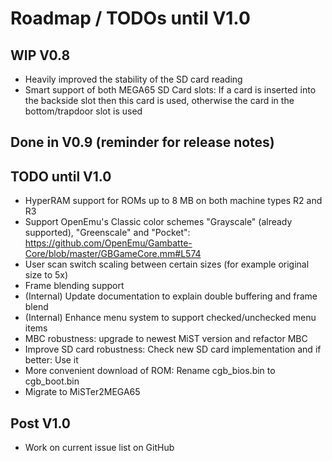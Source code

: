 Roadmap / TODOs until V1.0
==========================

WIP V0.8
--------

* Heavily improved the stability of the SD card reading
* Smart support of both MEGA65 SD Card slots: If a card is inserted into the backside slot then this card is used, otherwise the card in the bottom/trapdoor slot is used

Done in V0.9 (reminder for release notes)
-----------------------------------------

TODO until V1.0
---------------

* HyperRAM support for ROMs up to 8 MB on both machine types R2 and R3
* Support OpenEmu's Classic color schemes "Grayscale" (already supported),
  "Greenscale" and "Pocket": https://github.com/OpenEmu/Gambatte-Core/blob/master/GBGameCore.mm#L574
* User scan switch scaling between certain sizes (for example original size to 5x)
* Frame blending support
* (Internal) Update documentation to explain double buffering and frame blend
* (Internal) Enhance menu system to support checked/unchecked menu items
* MBC robustness: upgrade to newest MiST version and refactor MBC
* Improve SD card robustness: Check new SD card implementation
  and if better: Use it
* More convenient download of ROM: Rename cgb_bios.bin to cgb_boot.bin
* Migrate to MiSTer2MEGA65

Post V1.0
---------

* Work on current issue list on GitHub
